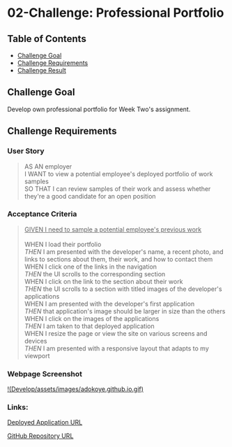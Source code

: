 # 02-Challenge: Professional Portfolio

## Table of Contents
* [Challenge Goal](#challenge-goal)
* [Challenge Requirements](#challenge-requirements)
* [Challenge Result](#challenge-result)

## Challenge Goal
Develop own professional portfolio for Week Two's assignment.

## Challenge Requirements

### User Story
>AS AN employer <br>
>I WANT to view a potential employee's deployed portfolio of work samples <br>
>SO THAT I can review samples of their work and assess whether they're a good candidate for an open position

### Acceptance Criteria
><ins>GIVEN I need to sample a potential employee's previous work</ins> <br><br>
>WHEN I load their portfolio <br>
>*THEN* I am presented with the developer's name, a recent photo, and links to sections about them, their work, and how to contact them <br>
>WHEN I click one of the links in the navigation <br>
>*THEN* the UI scrolls to the corresponding section <br>
>WHEN I click on the link to the section about their work <br>
>*THEN* the UI scrolls to a section with titled images of the developer's applications <br>
>WHEN I am presented with the developer's first application <br>
>*THEN* that application's image should be larger in size than the others <br>
>WHEN I click on the images of the applications <br>
>*THEN* I am taken to that deployed application <br>
>WHEN I resize the page or view the site on various screens and devices <br>
>*THEN* I am presented with a responsive layout that adapts to my viewport <br>

### Webpage Screenshot
[!(Develop/assets/images/adokoye.github.io.gif)](https://adokoye.github.io/)

### Links:
[Deployed Application URL](https://adokoye.github.io/)

[GitHub Repository URL](https://github.com/adokoye/adokoye.github.io)

